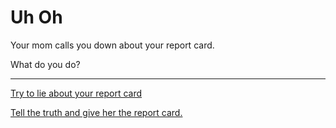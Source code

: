 # Uh Oh
Your mom calls you down about your report card.

What do you do?

--------
[Try to lie about your report card](lie/report-card-lie.md)

[Tell the truth and give her the report card.](Truth/viewgrade.md)







